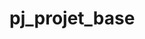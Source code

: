 # pj_projet_base
<!-- Exercice : Mise en forme en CSS
Bastien Flanquart
•
1 déc. 2022 (Modification : 1 déc. 2022)
Date limite : 14 déc. 2022 17:00
Cet exercice va vous permettre de découvrir la mise en page d'une page web.

https://i.imgur.com/WVXb3vC.png [Disposition visuelle des blocs de la page].



La page HTML de base fournie est structurée en 6 zones identifiées par  des classes. Ces six zones ont déjà été disposées en CSS (ne
touchez pas au code correspondant). Le schéma suivant permet de mieux
comprendre les différentes zones mises en place à l’intérieur de la
page. Des couleurs d’arrière-plan ont été ajoutées aux différentes zones
pour pouvoir en visualiser les limites.

https://i.imgur.com/7gug8Yo.png [Aperçus du projet]

Indications Github : Pour chaque grosse étapes du projet (1., 2., 3., 4....), vous devrez commiter les modifications sur git. A la fin de votre projet, vous devriez vous retrouver avec un minimum de 6 commits. -->